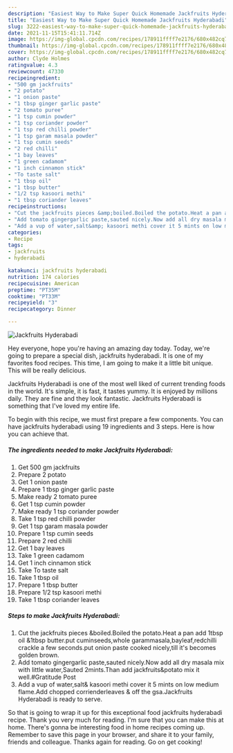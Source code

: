 ```yaml
---
description: "Easiest Way to Make Super Quick Homemade Jackfruits Hyderabadi"
title: "Easiest Way to Make Super Quick Homemade Jackfruits Hyderabadi"
slug: 3222-easiest-way-to-make-super-quick-homemade-jackfruits-hyderabadi
date: 2021-11-15T15:41:11.714Z
image: https://img-global.cpcdn.com/recipes/178911ffff7e2176/680x482cq70/jackfruits-hyderabadi-recipe-main-photo.jpg
thumbnail: https://img-global.cpcdn.com/recipes/178911ffff7e2176/680x482cq70/jackfruits-hyderabadi-recipe-main-photo.jpg
cover: https://img-global.cpcdn.com/recipes/178911ffff7e2176/680x482cq70/jackfruits-hyderabadi-recipe-main-photo.jpg
author: Clyde Holmes
ratingvalue: 4.3
reviewcount: 47330
recipeingredient:
- "500 gm jackfruits"
- "2 potato"
- "1 onion paste"
- "1 tbsp ginger garlic paste"
- "2 tomato puree"
- "1 tsp cumin powder"
- "1 tsp coriander powder"
- "1 tsp red chilli powder"
- "1 tsp garam masala powder"
- "1 tsp cumin seeds"
- "2 red chilli"
- "1 bay leaves"
- "1 green cadamom"
- "1 inch cinnamon stick"
- "To taste salt"
- "1 tbsp oil"
- "1 tbsp butter"
- "1/2 tsp kasoori methi"
- "1 tbsp coriander leaves"
recipeinstructions:
- "Cut the jackfruits pieces &amp;boiled.Boiled the potato.Heat a pan add 1tbsp oil &amp;1tbsp butter.put cuminseeds,whole garammasala,bayleaf,redchilli crackle a few seconds.put onion paste cooked nicely,till it&#39;s becomes golden brown."
- "Add tomato gingergarlic paste,sauted nicely.Now add all dry masala mix with little water,Sauted 2mints.Than add jackfruits&amp;potato mix it well.#Gratitude Post"
- "Add a vup of water,salt&amp; kasoori methi cover it 5 mints on low medium flame.Add chopped corrienderleaves &amp; off the gsa.Jackfruits Hyderabadi is ready to serve."
categories:
- Recipe
tags:
- jackfruits
- hyderabadi

katakunci: jackfruits hyderabadi 
nutrition: 174 calories
recipecuisine: American
preptime: "PT35M"
cooktime: "PT33M"
recipeyield: "3"
recipecategory: Dinner

---
```



![Jackfruits Hyderabadi](https://img-global.cpcdn.com/recipes/178911ffff7e2176/680x482cq70/jackfruits-hyderabadi-recipe-main-photo.jpg)

Hey everyone, hope you're having an amazing day today. Today, we're going to prepare a special dish, jackfruits hyderabadi. It is one of my favorites food recipes. This time, I am going to make it a little bit unique. This will be really delicious.



Jackfruits Hyderabadi is one of the most well liked of current trending foods in the world. It's simple, it is fast, it tastes yummy. It is enjoyed by millions daily. They are fine and they look fantastic. Jackfruits Hyderabadi is something that I've loved my entire life.


To begin with this recipe, we must first prepare a few components. You can have jackfruits hyderabadi using 19 ingredients and 3 steps. Here is how you can achieve that.

<!--inarticleads1-->

##### The ingredients needed to make Jackfruits Hyderabadi:

1. Get 500 gm jackfruits
1. Prepare 2 potato
1. Get 1 onion paste
1. Prepare 1 tbsp ginger garlic paste
1. Make ready 2 tomato puree
1. Get 1 tsp cumin powder
1. Make ready 1 tsp coriander powder
1. Take 1 tsp red chilli powder
1. Get 1 tsp garam masala powder
1. Prepare 1 tsp cumin seeds
1. Prepare 2 red chilli
1. Get 1 bay leaves
1. Take 1 green cadamom
1. Get 1 inch cinnamon stick
1. Take To taste salt
1. Take 1 tbsp oil
1. Prepare 1 tbsp butter
1. Prepare 1/2 tsp kasoori methi
1. Take 1 tbsp coriander leaves




<!--inarticleads2-->

##### Steps to make Jackfruits Hyderabadi:

1. Cut the jackfruits pieces &amp;boiled.Boiled the potato.Heat a pan add 1tbsp oil &amp;1tbsp butter.put cuminseeds,whole garammasala,bayleaf,redchilli crackle a few seconds.put onion paste cooked nicely,till it&#39;s becomes golden brown.
1. Add tomato gingergarlic paste,sauted nicely.Now add all dry masala mix with little water,Sauted 2mints.Than add jackfruits&amp;potato mix it well.#Gratitude Post
1. Add a vup of water,salt&amp; kasoori methi cover it 5 mints on low medium flame.Add chopped corrienderleaves &amp; off the gsa.Jackfruits Hyderabadi is ready to serve.




So that is going to wrap it up for this exceptional food jackfruits hyderabadi recipe. Thank you very much for reading. I'm sure that you can make this at home. There's gonna be interesting food in home recipes coming up. Remember to save this page in your browser, and share it to your family, friends and colleague. Thanks again for reading. Go on get cooking!
